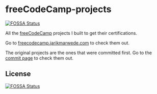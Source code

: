 # freeCodeCamp-projects
[![FOSSA Status](https://app.fossa.com/api/projects/git%2Bgithub.com%2Fjarikmarwede%2FfreeCodeCamp-projects.svg?type=shield)](https://app.fossa.com/projects/git%2Bgithub.com%2Fjarikmarwede%2FfreeCodeCamp-projects?ref=badge_shield)


All the [freeCodeCamp](https://www.freecodecamp.org/jarikmarwede) projects I built to get their certifications.

Go to [freecodecamp.jarikmarwede.com](https://freecodecamp.jarikmarwede.com) to check them out.

The original projects are the ones that were committed first.
Go to the [commit page](https://github.com/jarikmarwede/freeCodeCamp-projects/commits/master) to check them out.


## License
[![FOSSA Status](https://app.fossa.com/api/projects/git%2Bgithub.com%2Fjarikmarwede%2FfreeCodeCamp-projects.svg?type=large)](https://app.fossa.com/projects/git%2Bgithub.com%2Fjarikmarwede%2FfreeCodeCamp-projects?ref=badge_large)
